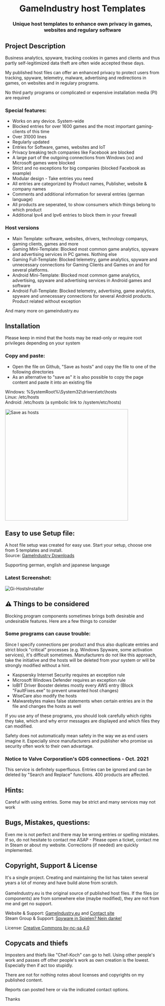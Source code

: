 <h1 align="center">GameIndustry host Templates</h1>
<h3 align="center">Unique host templates to enhance own privacy in games, websites and regulary software</h3>

## Project Description
Business analytics, spyware, tracking cookies in games and clients and thus partly self-legitimized data theft are often wide accepted these days.

My published host files can offer an enhanced privacy to protect users from tracking, spyware, telemetry, malware, advertising and redirections in games, on websites and in regulary programs.

No third party programs or complicated or expensive installation media (PI) are required

### Special features:
- Works on any device. System-wide
- Blocked entries for over 1600 games and the most important gaming-clients of this time
- Over 31000 lines
- Regularly updated
- Entries for Software, games, websites and IoT
- Privacy breaking tech companies like Facebook are blocked
- A large part of the outgoing connections from Windows (xx) and Microsoft games were blocked
- Strict and no exceptions for big companies (blocked Facebook as example)
- Modular design - Take entries you need
- All entries are categorized by Product names, Publisher, website & company names
- Comments and additional information for several entries (german language)
- All products are seperated, to show consumers which things belong to which product
- Additional Ipv4 and Ipv6 entries to block them in your firewall

### Host versions
- Main Template: software, websites, drivers, technology companys, gaming clients, games and more
- Gaming Mini-Template: Blocked most common game analytics, spyware and advertising services in PC games. Nothing else
- Gaming Full-Template: Blocked telemetry, game analytics, spyware and unnecessary connections for Gaming Clients and Games on and for several platforms.
- Android Mini-Template: Blocked most common game analytics, advertising, spyware and advertising services in Android games and software
- Android Full-Template: Blocked telemetry, advertising, game analytics, spyware and unnecessary connections for several Android products. Product related without exception

And many more on gameindustry.eu

## Installation
Please keep in mind that the hosts may be read-only or require root privileges depending on your system
### Copy and paste:
- Open the file on Github, "Save as hosts" and copy the file to one of the following directories
- As an alternative to "save as" it is also possible to copy the page content and paste it into an existing file

Windows: %SystemRoot%\System32\drivers\etc\hosts<br>
Linux: /etc/hosts<br>
Android: /etc/hosts (a symbolic link to /system/etc/hosts)

<p float="left">
<img src="https://www.gameindustry.eu/images/git/saveashosts.webp" alt="Save as hosts" width="400" height="363">
</p>

## Easy to use Setup file:
A host file setup was created for easy use. Start your setup, choose one from 5 templates and install.<br>
Source: <a href="https://www.gameindustry.eu/downloads/">GameIndustry Downloads</a><br>

Supporting german, english and japanese language

### Latest Screenshot:
<p float="left">
<img src="https://www.gameindustry.eu/images/git/h_setup0721.webp" alt="Gi-HostsInstaller">
</p>

## ⚠ Things to be considered
Blocking program components sometimes brings both desirable and undesirable features. Here are a few things to consider

### Some programs can cause trouble:
Since I specify connections per product and thus also duplicate entries and strict block "critical" processes (e.g. Windows Spyware, some activation services), it's difficult sometimes. Manufacturers do not like this approach, take the initiative and the hosts will be deleted from your system or will be strongly modified without a hint.<br>
- Kaspsersky Internet Security requires an exception rule
- Microsoft Windows Defender requires an exception rule 
- IoBIT Driver Booster deletes mostly every AWS entry (Block "FaultFixes.exe" to prevent unwanted host changes)
- WiseCare also modify the hosts
- Malwarebytes makes false statements when certain entries are in the file and changes the hosts as well

If you use any of these programs, you should look carefully which rights they take, which and why error messages are displayed and which files they can modified.

Safety does not automatically mean safety in the way we as end users imagine it. Especially since manufacturers and publisher who promise us security often work to their own advantage.

### Notice to Valve Corporation's GDS connections - Oct. 2021
This service is definitely superfluous. Entries can be ignored and can be deleted by "Search and Replace" functions. 400 products are affected.

## Hints:
Careful with using entries. Some may be strict and many services may not work

## Bugs, Mistakes, questions:
Even me is not perfect and there may be wrong entries or spelling mistakes. If so, do not hesitate to contact me ASAP - Please open a ticket, contact me in Steam or about my website. Corrections (if needed) are quickly implemented.

## Copyright, Support & License
It's a single project. Creating and maintaining the list has taken several years a lot of money and have build alone from scratch.<br><br>
GameIndustry.eu is the original source of published host files. If the files (or components) are from somewhere else (maybe modified), they are not from me and get no support.

Website & Support: <a href="https://www.gameindustry.eu">GameIndustry.eu</a> and <a href="https://www.gameindustry.eu/u/kontakt/">Contact site</a><br>
Steam Group & Support: <a href="https://steamcommunity.com/groups/penguindome/">Spyware in Spielen? Nein danke!</a>

License: <a href="https://creativecommons.org/licenses/by-nc-sa/4.0/">Creative Commons by-nc-sa 4.0</a>

## Copycats and thiefs
Imposters and thiefs like "Chef-Koch" can go to hell. Using other people's work and passes off other people's work as own creation is the lowest. Especially then if act too stupidly.

There are not for nothing notes about licenses and copyrights on my published content.

Reports can posted here or via the indicated contact options.

Thanks